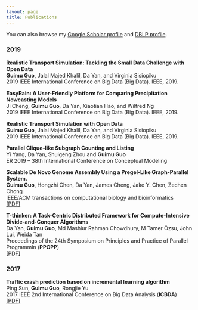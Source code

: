 ```yaml
---
layout: page
title: Publications
---
```


You can also browse my <a href="https://scholar.google.com/citations?user=y4G5zEkAAAAJ&hl=en&oi=ao" target="_blank">Google Scholar profile</a>
and <a href="https://dblp.uni-trier.de/pers/hd/g/Guo:Guimu" target="_blank">DBLP profile</a>.
<br />

<h3>
    <a name='2019'></a> 2019
</h3>
<div class="media">
    <div class="media-body">
       <p class="media-heading">
          <strong>Realistic Transport Simulation: Tackling the Small Data Challenge with Open Data</strong><br />
          <b>Guimu Guo</b>, Jalal Majed Khalil, Da Yan, and Virginia Sisiopiku<br />
          2019 IEEE International Conference on Big Data (Big Data). IEEE, 2019.<br />
       </p>
    </div>
</div>

<div class="media">
    <div class="media-body">
       <p class="media-heading">
          <strong>EasyRain: A User-Friendly Platform for Comparing Precipitation Nowcasting Models</strong><br />
          Ji Cheng, <b>Guimu Guo</b>, Da Yan, Xiaotian Hao, and Wilfred Ng<br />
          2019 IEEE International Conference on Big Data (Big Data). IEEE, 2019.<br />
       </p>
    </div>
</div>

<div class="media">
    <div class="media-body">
       <p class="media-heading">
          <strong>Realistic Transport Simulation with Open Data</strong><br />
          <b>Guimu Guo</b>, Jalal Majed Khalil, Da Yan, and Virginia Sisiopiku<br />
          2019 IEEE International Conference on Big Data (Big Data). IEEE, 2019.<br />
       </p>
    </div>
</div>
<div class="media">
    <div class="media-body">
       <p class="media-heading">
          <strong>Parallel Clique-like Subgraph Counting and Listing
</strong><br />
          Yi Yang, Da Yan, Shuigeng Zhou and <b>Guimu Guo</b><br />
          ER 2019 – 38th International Conference on Conceptual Modeling<br />
       </p>
    </div>
</div>
<div class="media">
    <div class="media-body">
       <p class="media-heading">
          <strong>Scalable De Novo Genome Assembly Using a Pregel-Like Graph-Parallel System.
</strong><br />
          <b>Guimu Guo</b>, Hongzhi Chen, Da Yan, James Cheng, Jake Y. Chen, Zechen Chong<br />
          IEEE/ACM transactions on computational biology and bioinformatics<br />
          <a href="https://ieeexplore.ieee.org/stamp/stamp.jsp?tp=&arnumber=8731736">[PDF]</a> <br />
       </p>
    </div>
</div>
<div class="media">
    <div class="media-body">
       <p class="media-heading">
          <strong>T-thinker: A Task-Centric Distributed Framework for Compute-Intensive Divide-and-Conquer Algorithms</strong><br />
          Da Yan, <b>Guimu Guo</b>, Md Mashiur Rahman Chowdhury, M Tamer Özsu, John Lui, Weida Tan<br />
          Proceedings of the 24th Symposium on Principles and Practice of Parallel Programmin (<b>PPOPP</b>)<br />
          <a href="http://delivery.acm.org/10.1145/3300000/3295709/p411-yan.pdf?ip=138.26.210.43&id=3295709&acc=ACTIVE%20SERVICE&key=A79D83B43E50B5B8%2EF1E94F886913B1EB%2E4D4702B0C3E38B35%2E4D4702B0C3E38B35&__acm__=1561675280_8820d520da362ef3663e1868803212f5">[PDF]</a><br />
       </p>
    </div>
</div>
<h3>
    <a name='2017'></a> 2017
</h3>
<div class="media">
    <div class="media-body">
       <p class="media-heading">
          <strong>Traffic crash prediction based on incremental learning algorithm</strong><br />
          Ping Sun, <b>Guimu Guo</b>, Rongjie Yu<br />
          2017 IEEE 2nd International Conference on Big Data Analysis (<b>ICBDA</b>)<br />
          <a href="https://ieeexplore.ieee.org/stamp/stamp.jsp?arnumber=8078803">[PDF]</a><br />
       </p>
    </div>
</div>

